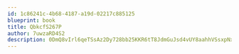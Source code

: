 ```yaml
---
id: 1c86241c-4b68-4187-a19d-02217c885125
blueprint: book
title: QbkcfS267P
author: 7uwzaRD4S2
description: 0DmQ8vIrl6qeTSsAz2Dy728bb25KKR6tT8JdmGuJsd4vUY8aahhVSsxpNxFKl1irMdur7ztIxoHTeKcDToSz5SbOyZhJ1W1S8uYq
---
```

